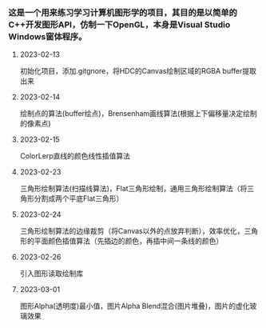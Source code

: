 ### 这是一个用来练习学习计算机图形学的项目，其目的是以简单的C++开发图形API，仿制一下OpenGL，本身是Visual Studio Windows窗体程序。

1. 2023-02-13

   初始化项目，添加.gitgnore，将HDC的Canvas绘制区域的RGBA buffer提取出来

2. 2023-02-14

   绘制点的算法(buffer绘点)，Brensenham画线算法(根据上下偏移量决定绘制的像素点)

3. 2023-02-15

   ColorLerp直线的颜色线性插值算法

4. 2023-02-23

   三角形绘制算法(扫描线算法)，Flat三角形绘制，通用三角形绘制算法（将三角形分割成两个平底Flat三角形）

5. 2023-02-24

   三角形绘制算法的边缘裁剪（将Canvas以外的点放弃判断），效率优化，三角形的平面颜色插值算法（先插边的颜色，再插中间一条线的颜色）

6. 2023-02-26

   引入图形读取绘制库

7. 2023-03-01

   图形Alpha(透明度)最小值，图片Alpha Blend混合(图片堆叠)，图片的虚化玻璃效果
